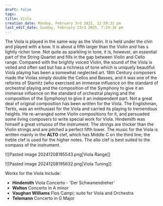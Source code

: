```yaml
---
draft: false
tags:
title: Viola
creation_date: Monday, February 3rd 2025, 12:59:31 pm
last_edit_date: Sunday, February 23rd 2025, 7:24:36 pm
---
```


The Viola is played in the same way as the Violin. It is held under the chin and played with a bow. It is about a fifth larger than the Violin and has s lightly richer tone. Not quite as sparkling in tone, it is, however, an essential part of the String Quartet and fills in the gap between Violin and Cello range. Compared with the brightly voiced Violin, the sound of the Viola is veiled and often sad but has a richness of tone which is uniquely beautiful. Viola playing has been a somewhat neglected art. 18th Century composers made the Violas simply double the Cellos and Basses, and it was one of the reforms of Stamitz (who exercised an immense influence on the standard of orchestral playing and the composition of the Symphony to give it an immense influence on the standard of orchestral playing and the composition of the Symphony) to give it an independent part. Not a great deal of original composition has been written for the Viola. The Englishman, Tertis, was an enthusiast for the Viola and carried its playing to tremendous heights. He re-arranged some Violin compositions for it, and persuaded some living composers to write special work for Viola. Hindemith was himself a great virtuoso of the instrument. The strings are thicker than the Violin strings and are pitched a perfect fifth lower. The music for the Viola is written mainly in the **ALTO** clef, which has Middle C on the third line; the treble clef is used for the higher notes. The alto clef is best suited to the compass of the instrument.

![[Pasted image 20241208195543.png|Viola Range]]

![[Pasted image 20241208195632.png|Viola Tuning]]

Works for the Viola Include:

- **Hindemith** Viola Concerto - 'Der Schwanendreher'
- **Walton** Concerto in A minor
- **Vaughan Williams** Flos Campi; suite for Viola and Orchestra
- **Telemann** Concerto in G Major
